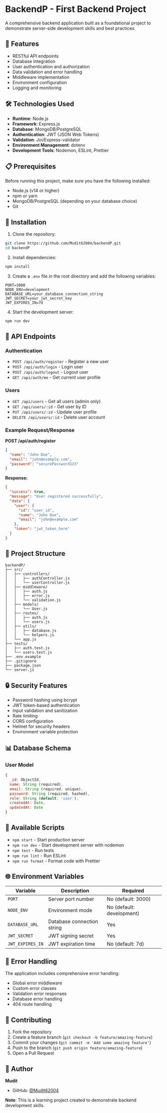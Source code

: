 # BackendP - First Backend Project

A comprehensive backend application built as a foundational project to demonstrate server-side development skills and best practices.

## 🚀 Features

- RESTful API endpoints
- Database integration
- User authentication and authorization
- Data validation and error handling
- Middleware implementation
- Environment configuration
- Logging and monitoring

## 🛠️ Technologies Used

- **Runtime**: Node.js
- **Framework**: Express.js
- **Database**: MongoDB/PostgreSQL
- **Authentication**: JWT (JSON Web Tokens)
- **Validation**: Joi/Express-validator
- **Environment Management**: dotenv
- **Development Tools**: Nodemon, ESLint, Prettier

## 📋 Prerequisites

Before running this project, make sure you have the following installed:

- Node.js (v14 or higher)
- npm or yarn
- MongoDB/PostgreSQL (depending on your database choice)
- Git

## 🔧 Installation

1. Clone the repository:
```bash
git clone https://github.com/Mudit62004/backendP.git
cd backendP
```

2. Install dependencies:
```bash
npm install
```

3. Create a `.env` file in the root directory and add the following variables:
```env
PORT=3000
NODE_ENV=development
DATABASE_URL=your_database_connection_string
JWT_SECRET=your_jwt_secret_key
JWT_EXPIRES_IN=7d
```

4. Start the development server:
```bash
npm run dev
```

## 🚦 API Endpoints

### Authentication
- `POST /api/auth/register` - Register a new user
- `POST /api/auth/login` - Login user
- `POST /api/auth/logout` - Logout user
- `GET /api/auth/me` - Get current user profile

### Users
- `GET /api/users` - Get all users (admin only)
- `GET /api/users/:id` - Get user by ID
- `PUT /api/users/:id` - Update user profile
- `DELETE /api/users/:id` - Delete user account

### Example Request/Response

**POST /api/auth/register**
```json
{
  "name": "John Doe",
  "email": "john@example.com",
  "password": "securePassword123"
}
```

**Response:**
```json
{
  "success": true,
  "message": "User registered successfully",
  "data": {
    "user": {
      "id": "user_id",
      "name": "John Doe",
      "email": "john@example.com"
    },
    "token": "jwt_token_here"
  }
}
```

## 📁 Project Structure

```
backendP/
├── src/
│   ├── controllers/
│   │   ├── authController.js
│   │   └── userController.js
│   ├── middleware/
│   │   ├── auth.js
│   │   ├── error.js
│   │   └── validation.js
│   ├── models/
│   │   └── User.js
│   ├── routes/
│   │   ├── auth.js
│   │   └── users.js
│   ├── utils/
│   │   ├── database.js
│   │   └── helpers.js
│   └── app.js
├── tests/
│   ├── auth.test.js
│   └── users.test.js
├── .env.example
├── .gitignore
├── package.json
└── server.js
```


## 🔒 Security Features

- Password hashing using bcrypt
- JWT token-based authentication
- Input validation and sanitization
- Rate limiting
- CORS configuration
- Helmet for security headers
- Environment variable protection

## 📊 Database Schema

### User Model
```javascript
{
  _id: ObjectId,
  name: String (required),
  email: String (required, unique),
  password: String (required, hashed),
  role: String (default: 'user'),
  createdAt: Date,
  updatedAt: Date
}
```

## 🔄 Available Scripts

- `npm start` - Start production server
- `npm run dev` - Start development server with nodemon
- `npm test` - Run tests
- `npm run lint` - Run ESLint
- `npm run format` - Format code with Prettier

## 🌐 Environment Variables

| Variable | Description | Required |
|----------|-------------|----------|
| `PORT` | Server port number | No (default: 3000) |
| `NODE_ENV` | Environment mode | No (default: development) |
| `DATABASE_URL` | Database connection string | Yes |
| `JWT_SECRET` | JWT signing secret | Yes |
| `JWT_EXPIRES_IN` | JWT expiration time | No (default: 7d) |

## 📝 Error Handling

The application includes comprehensive error handling:

- Global error middleware
- Custom error classes
- Validation error responses
- Database error handling
- 404 route handling

## 🤝 Contributing

1. Fork the repository
2. Create a feature branch (`git checkout -b feature/amazing-feature`)
3. Commit your changes (`git commit -m 'Add some amazing feature'`)
4. Push to the branch (`git push origin feature/amazing-feature`)
5. Open a Pull Request


## 👤 Author

**Mudit**
- GitHub: [@Mudit62004](https://github.com/Mudit62004)



**Note**: This is a learning project created to demonstrate backend development skills. 

